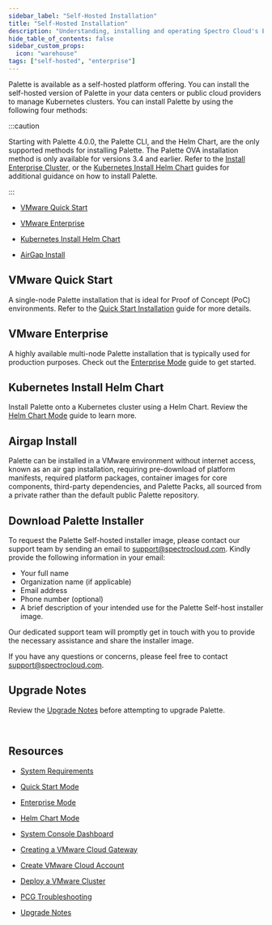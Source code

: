 ```yaml
---
sidebar_label: "Self-Hosted Installation"
title: "Self-Hosted Installation"
description: "Understanding, installing and operating Spectro Cloud's Enterprise Self-Hosted variant."
hide_table_of_contents: false
sidebar_custom_props: 
  icon: "warehouse"
tags: ["self-hosted", "enterprise"]
---
```



Palette is available as a self-hosted platform offering. You can install the self-hosted version of Palette in your data centers or public cloud providers to manage Kubernetes clusters. You can install Palette by using the following four methods:


:::caution


Starting with Palette 4.0.0, the Palette CLI, and the Helm Chart, are the only supported methods for installing Palette. The Palette OVA installation method is only available for versions 3.4 and earlier. Refer to the [Install Enterprise Cluster](deploying-an-enterprise-cluster.md), or the [Kubernetes Install Helm Chart](deploying-palette-with-helm.md)  guides for additional guidance on how to install Palette.

:::

- [VMware Quick Start](deploying-the-platform-installer.md)


- [VMware Enterprise](deploying-an-enterprise-cluster.md)


- [Kubernetes Install Helm Chart](deploying-palette-with-helm.md)


- [AirGap Install](air-gap-repo.md)

## VMware Quick Start

A single-node Palette installation that is ideal for Proof of Concept (PoC) environments. Refer to the [Quick Start Installation](deploying-the-platform-installer.md) guide for more details.

## VMware Enterprise

A highly available multi-node Palette installation that is typically used for production purposes. Check out the [Enterprise Mode](deploying-an-enterprise-cluster.md) guide to get started.

## Kubernetes Install Helm Chart

Install Palette onto a Kubernetes cluster using a Helm Chart. Review the [Helm Chart Mode](deploying-palette-with-helm.md) guide to learn more.


## Airgap Install

Palette can be installed in a VMware environment without internet access, known as an air gap installation, requiring pre-download of platform manifests, required platform packages, container images for core components, third-party dependencies, and Palette Packs, all sourced from a private rather than the default public Palette repository.

## Download Palette Installer

To request the Palette Self-hosted installer image, please contact our support team by sending an email to support@spectrocloud.com. Kindly provide the following information in your email:

- Your full name
- Organization name (if applicable)
- Email address
- Phone number (optional)
- A brief description of your intended use for the Palette Self-host installer image.

Our dedicated support team will promptly get in touch with you to provide the necessary assistance and share the installer image. 

If you have any questions or concerns, please feel free to contact support@spectrocloud.com.


## Upgrade Notes

Review the [Upgrade Notes](upgrade.md) before attempting to upgrade Palette.


<br />

## Resources 


* [System Requirements](on-prem-system-requirements.md)


* [Quick Start Mode](deploying-the-platform-installer.md)


* [Enterprise Mode](deploying-an-enterprise-cluster.md)


* [Helm Chart Mode](deploying-palette-with-helm.md)


* [System Console Dashboard](system-console-dashboard.md)


* [Creating a VMware Cloud Gateway](../clusters/data-center/vmware.md#install-pcg)


* [Create VMware Cloud Account](../clusters/data-center/vmware.md#create-vmware-cloud-gateway)


* [Deploy a VMware Cluster](../clusters/data-center/vmware#deploy-a-vmware-cluster)


* [PCG Troubleshooting](../troubleshooting/pcg.md)


* [Upgrade Notes](upgrade.md)


<br />

<br />

